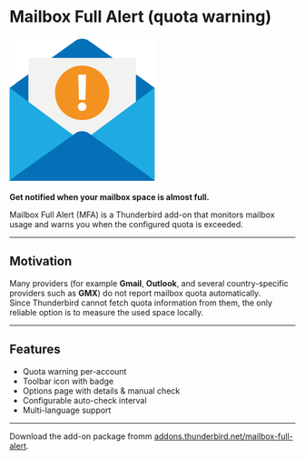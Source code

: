 # Mailbox Full Alert (quota warning)

![Icon](src/icons/icon-256.png)

**Get notified when your mailbox space is almost full.**

Mailbox Full Alert (MFA) is a Thunderbird add-on that monitors mailbox usage and warns you when the configured quota is exceeded.

---

## Motivation

Many providers (for example **Gmail**, **Outlook**, and several country-specific providers such as **GMX**) do not report mailbox quota automatically.  
Since Thunderbird cannot fetch quota information from them, the only reliable option is to measure the used space locally.

---

## Features

- Quota warning per-account
- Toolbar icon with badge
- Options page with details & manual check
- Configurable auto-check interval
- Multi-language support

---

Download the add-on package fromm [addons.thunderbird.net/mailbox-full-alert](https://addons.thunderbird.net/de/thunderbird/addon/mailbox-full-alert).
